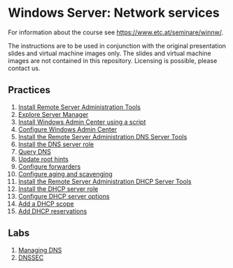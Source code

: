 # Windows Server: Network services

For information about the course see <https://www.etc.at/seminare/winnw/>.

The instructions are to be used in conjunction with the original presentation slides and virtual machine images only. The slides and virtual machine images are not contained in this repository. Licensing is possible, please contact us.

## Practices

1. [Install Remote Server Administration Tools](Practices/Install-Remote-Server-Administration-Tools.md)
1. [Explore Server Manager](Practices/Explore-Server-Manager.md)
1. [Install Windows Admin Center using a script](Practices/Install-Windows-Admin-Center-using-a-script.md)
1. [Configure Windows Admin Center](Practices/Configure-Windows-Admin-Center.md)
1. [Install the Remote Server Administration DNS Server Tools](Practices/Install-the-Remote-Server-Administration-DNS-Server-Tools.md)
1. [Install the DNS server role](Practices/Install-the-DNS-server-role.md)
1. [Query DNS](Practices/Query-DNS.md)
1. [Update root hints](Practices/Update-root-hints.md)
1. [Configure forwarders](Practices/Configure-forwarders.md)
1. [Configure aging and scavenging](Practices/Configure-aging-and-scavenging.md)
1. [Install the Remote Server Administration DHCP Server Tools](Practices/Install-the-Remote-Server-Administration-DHCP-Server-Tools.md)
1. [Install the DHCP server role](Practices/Install-the-DHCP-server-role.md)
1. [Configure DHCP server options](Practices/Configure-DHCP-server-options.md)
1. [Add a DHCP scope](Practices/Add-a-DHCP-scope.md)
1. [Add DHCP reservations](Practices/Add-DHCP-reservations.md)

## Labs

1. [Managing DNS](Labs/Managing-DNS.md)
1. [DNSSEC](Labs/DNSSEC.md)
